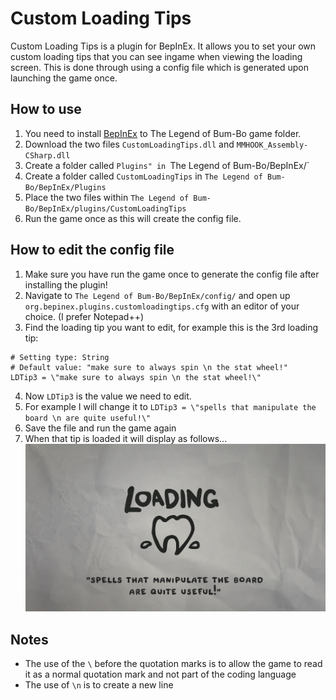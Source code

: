 # Custom Loading Tips

Custom Loading Tips is a plugin for BepInEx. It allows you to set your own custom loading tips that you can see ingame when viewing the loading screen. This is done through using a config file which is generated upon launching the game once.

## How to use

1. You need to install [BepInEx](https://github.com/BepInEx/BepInEx#readme) to The Legend of Bum-Bo game folder.
2. Download the two files `CustomLoadingTips.dll` and `MMHOOK_Assembly-CSharp.dll`
3. Create a folder called `Plugins" in `The Legend of Bum-Bo/BepInEx/`
3. Create a folder called `CustomLoadingTips` in `The Legend of Bum-Bo/BepInEx/Plugins`
4. Place the two files within `The Legend of Bum-Bo/BepInEx/plugins/CustomLoadingTips`
5. Run the game once as this will create the config file.

## How to edit the config file

1. Make sure you have run the game once to generate the config file after installing the plugin!
2. Navigate to `The Legend of Bum-Bo/BepInEx/config/` and open up `org.bepinex.plugins.customloadingtips.cfg` with an editor of your choice. (I prefer Notepad++)
3. Find the loading tip you want to edit, for example this is the 3rd loading tip:
```## Loading tip 3 of 12
# Setting type: String
# Default value: "make sure to always spin \n the stat wheel!"
LDTip3 = \"make sure to always spin \n the stat wheel!\"
```
4. Now `LDTip3` is the value we need to edit.
5. For example I will change it to `LDTip3 = \"spells that manipulate the board \n are quite useful!\"`
6. Save the file and run the game again
7. When that tip is loaded it will display as follows...
![Loading Tip #3 Example](https://github.com/MattDeDuck/TheLegendOfBumbo/blob/master/CustomLoadingTips/loadtip1.png)

## Notes

- The use of the `\` before the quotation marks is to allow the game to read it as a normal quotation mark and not part of the coding language
- The use of `\n` is to create a new line
